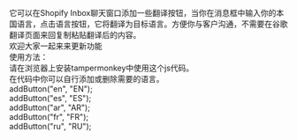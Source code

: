 它可以在Shopify Inbox聊天窗口添加一些翻译按钮，当你在消息框中输入你的本国语言，点击语言按钮，它将翻译为目标语言。方便你与客户沟通，不需要在谷歌翻译页面来回复制粘贴翻译后的内容。<br>
欢迎大家一起来来更新功能<br>
使用方法：<br>
请在浏览器上安装tampermonkey中使用这个js代码。<br>
在代码中你可以自行添加或删除需要的语言。<br>
            addButton("en", "EN");<br>
            addButton("es", "ES");<br>
            addButton("ar", "AR");<br>
            addButton("fr", "FR");<br>
            addButton("ru", "RU");<br>
